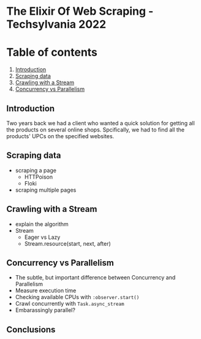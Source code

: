 # The Elixir Of Web Scraping - Techsylvania 2022

# Table of contents
1. [Introduction](#introduction)
2. [Scraping data](#scrape-data)
3. [Crawling with a Stream](#crawl-with-a-stream)
4. [Concurrency vs Parallelism](#concurrency-vs-parallelism)

## Introduction <a name="introduction"></a>

Two years back we had a client who wanted a quick solution for getting all the products on several online shops. Spcifically, we had to find all the products' UPCs on the specified websites.

## Scraping data <a name="scrape-data"></a>
- scraping a page
  - HTTPoison
  - Floki
- scraping multiple pages

## Crawling with a Stream <a name="crawl-with-a-stream"></a>
  - explain the algorithm
  - Stream
    - Eager vs Lazy
    - Stream.resource(start, next, after)

## Concurrency vs Parallelism <a name="concurrency-vs-parallelism"></a>
  - The subtle, but important difference between Concurrency and Parallelism
  - Measure execution time
  - Checking available CPUs with `:observer.start()`
  - Crawl concurrently with `Task.async_stream`
  - Embarassingly parallel?

## Conclusions <a name="conclusions"></a>
